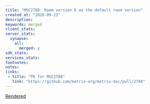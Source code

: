 ```yaml
---
title: "MSC2788: Room version 6 as the default room version"
created_at: "2020-09-23"
description:
keywords: merged
client_stats:
server_stats:
  synapse:
    all:
      merged: y
sdk_stats:
services_stats:
footnotes:
notes:
links:
 - title: "PR for MSC2788"
   link: "https://github.com/matrix-org/matrix-doc/pull/2788"
---
```

[Rendered](https://github.com/matrix-org/matrix-doc/blob/master/proposals/2788-v6-default-version.md)
